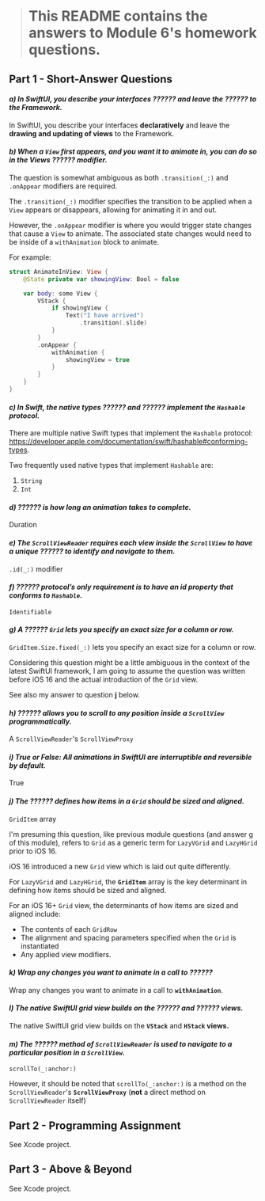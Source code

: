 > # This README contains the answers to Module 6's homework questions.

## Part 1 - Short-Answer Questions

#### _a) In SwiftUI, you describe your interfaces ?????? and leave the ?????? to the Framework._

In SwiftUI, you describe your interfaces **declaratively** and leave the **drawing and updating of views** to the Framework.

#### _b) When a `View` first appears, and you want it to animate in, you can do so in the Views ?????? modifier._

The question is somewhat ambiguous as both `.transition(_:)` and `.onAppear` modifiers are required.

The `.transition(_:)` modifier specifies the transition to be applied when a `View` appears or disappears, allowing for animating it in and out.

However, the `.onAppear` modifier is where you would trigger state changes that cause a `View` to animate. The associated state changes would need to be inside of a `withAnimation` block to animate.


For example:
```Swift
struct AnimateInView: View {
    @State private var showingView: Bool = false

    var body: some View {
        VStack {
            if showingView {
                Text("I have arrived")
                    .transition(.slide)
            }
        }
        .onAppear {
            withAnimation {
                showingView = true
            }
        }
    }
}
```

#### _c) In Swift, the native types ?????? and ?????? implement the `Hashable` protocol._

There are multiple native Swift types that implement the `Hashable` protocol: https://developer.apple.com/documentation/swift/hashable#conforming-types.

Two frequently used native types that implement `Hashable` are:
1. `String`
2. `Int`

#### _d) ?????? is how long an animation takes to complete._

Duration 

#### _e) The `ScrollViewReader` requires each view inside the `ScrollView` to have a unique ?????? to identify and navigate to them._

`.id(_:)` modifier

#### _f) ?????? protocol’s only requirement is to have an id property that conforms to `Hashable`._

`Identifiable`

#### _g) A ?????? `Grid` lets you specify an exact size for a column or row._

`GridItem.Size.fixed(_:)` lets you specify an exact size for a column or row.

Considering this question might be a little ambiguous in the context of the latest SwiftUI framework, I am going to assume the question was written before iOS 16 and the actual introduction of the `Grid` view.

See also my answer to question **j** below.

#### _h) ?????? allows you to scroll to any position inside a `ScrollView` programmatically._

A `ScrollViewReader`'s `ScrollViewProxy`

#### _i) True or False: All animations in SwiftUI are interruptible and reversible by default._

True

#### _j) The ?????? defines how items in a `Grid` should be sized and aligned._

`GridItem` array

I'm presuming this question, like previous module questions (and answer g of this module), refers to `Grid` as a generic term for `LazyVGrid` and `LazyHGrid` prior to iOS 16. 

iOS 16 introduced a new `Grid` view which is laid out quite differently.

For `LazyVGrid` and `LazyHGrid`, the **`GridItem`** array is the key determinant in defining how items should be sized and aligned.

For an iOS 16+ `Grid` view, the determinants of how items are sized and aligned include:
- The contents of each `GridRow`
- The alignment and spacing parameters specified when the `Grid` is instantiated
- Any applied view modifiers.

#### _k) Wrap any changes you want to animate in a call to ??????_

Wrap any changes you want to animate in a call to **`withAnimation`**.

#### _l) The native SwiftUI grid view builds on the ?????? and ?????? views._

The native SwiftUI grid view builds on the **`VStack`** and **`HStack` views.**

#### _m) The ?????? method of `ScrollViewReader` is used to navigate to a particular position in a `ScrollView`._

`scrollTo(_:anchor:)`

However, it should be noted that `scrollTo(_:anchor:)` is a method on the `ScrollViewReader`'s **`ScrollViewProxy`** (**not** a direct method on `ScrollViewReader` itself)


## Part 2 - Programming Assignment
See Xcode project.


## Part 3 - Above & Beyond
See Xcode project.
